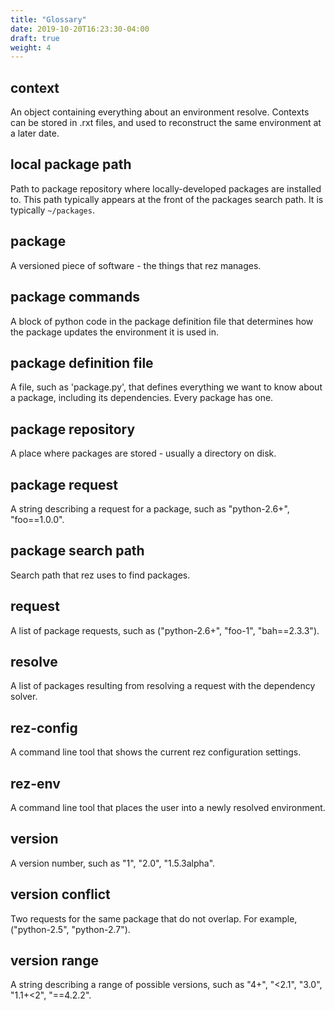```yaml
---
title: "Glossary"
date: 2019-10-20T16:23:30-04:00
draft: true
weight: 4
---
```


## context
An object containing everything about an environment resolve. Contexts can be stored in
  .rxt files, and used to reconstruct the same environment at a later date.

## local package path
Path to package repository where locally-developed packages are installed to. This path typically
appears at the front of the packages search path. It is typically `~/packages`.

## package
A versioned piece of software - the things that rez manages.

## package commands
A block of python code in the package definition file that determines how the package updates the
environment it is used in.

## package definition file
A file, such as 'package.py', that defines everything we want to know about a package, including
its dependencies. Every package has one.

## package repository
A place where packages are stored - usually a directory on disk.

## package request
A string describing a request for a package, such as "python-2.6+", "foo==1.0.0".

## package search path
Search path that rez uses to find packages.

## request
A list of package requests, such as ("python-2.6+", "foo-1", "bah==2.3.3").

## resolve
A list of packages resulting from resolving a request with the dependency solver.

## rez-config
A command line tool that shows the current rez configuration settings.

## rez-env
A command line tool that places the user into a newly resolved environment.

## version
A version number, such as "1", "2.0", "1.5.3alpha".

## version conflict
Two requests for the same package that do not overlap. For example, ("python-2.5", "python-2.7").

## version range
A string describing a range of possible versions, such as "4+", "<2.1", "3.0", "1.1+<2", "==4.2.2".
